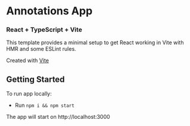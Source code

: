 # Annotations App

### React + TypeScript + Vite

This template provides a minimal setup to get React working in Vite with HMR and some ESLint rules.

Created with [Vite](https://vitejs.dev/guide/)

## Getting Started

To run app locally:

- Run `npm i && npm start`

The app will start on http://localhost:3000
